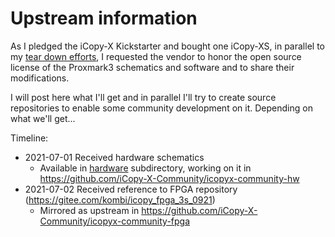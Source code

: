 # Upstream information

As I pledged the iCopy-X Kickstarter and bought one iCopy-XS, in parallel to my [tear down efforts](https://github.com/iCopy-X-Community/icopyx-teardown),
I requested the vendor to honor the open source license of the Proxmark3 schematics and software and to share their modifications.

I will post here what I'll get and in parallel I'll try to create source repositories to enable some community development on it. Depending on what we'll get...

Timeline:

* 2021-07-01 Received hardware schematics
  * Available in [hardware](hardware) subdirectory, working on it in https://github.com/iCopy-X-Community/icopyx-community-hw
* 2021-07-02 Received reference to FPGA repository (https://gitee.com/kombi/icopy_fpga_3s_0921)
  * Mirrored as upstream in https://github.com/iCopy-X-Community/icopyx-community-fpga
